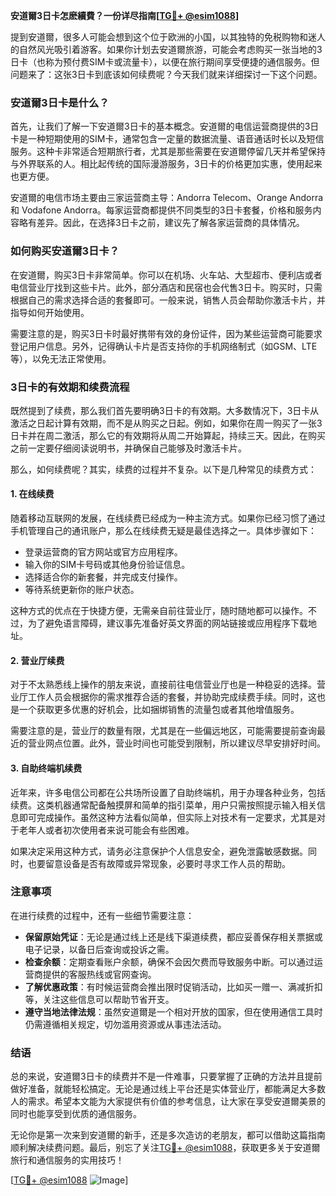 **安道爾3日卡怎麽續費？一份详尽指南[[TG💪+ @esim1088](https://t.me/s/esim1088)]**

提到安道爾，很多人可能会想到这个位于欧洲的小国，以其独特的免税购物和迷人的自然风光吸引着游客。如果你计划去安道爾旅游，可能会考虑购买一张当地的3日卡（也称为预付费SIM卡或流量卡），以便在旅行期间享受便捷的通信服务。但问题来了：这张3日卡到底该如何续费呢？今天我们就来详细探讨一下这个问题。

### 安道爾3日卡是什么？

首先，让我们了解一下安道爾3日卡的基本概念。安道爾的电信运营商提供的3日卡是一种短期使用的SIM卡，通常包含一定量的数据流量、语音通话时长以及短信服务。这种卡非常适合短期旅行者，尤其是那些需要在安道爾停留几天并希望保持与外界联系的人。相比起传统的国际漫游服务，3日卡的价格更加实惠，使用起来也更方便。

安道爾的电信市场主要由三家运营商主导：Andorra Telecom、Orange Andorra 和 Vodafone Andorra。每家运营商都提供不同类型的3日卡套餐，价格和服务内容略有差异。因此，在选择3日卡之前，建议先了解各家运营商的具体情况。

### 如何购买安道爾3日卡？

在安道爾，购买3日卡非常简单。你可以在机场、火车站、大型超市、便利店或者电信营业厅找到这些卡片。此外，部分酒店和民宿也会代售3日卡。购买时，只需根据自己的需求选择合适的套餐即可。一般来说，销售人员会帮助你激活卡片，并指导如何开始使用。

需要注意的是，购买3日卡时最好携带有效的身份证件，因为某些运营商可能要求登记用户信息。另外，记得确认卡片是否支持你的手机网络制式（如GSM、LTE等），以免无法正常使用。

### 3日卡的有效期和续费流程

既然提到了续费，那么我们首先要明确3日卡的有效期。大多数情况下，3日卡从激活之日起计算有效期，而不是从购买之日起。例如，如果你在周一购买了一张3日卡并在周二激活，那么它的有效期将从周二开始算起，持续三天。因此，在购买之前一定要仔细阅读说明书，并确保自己能够及时激活卡片。

那么，如何续费呢？其实，续费的过程并不复杂。以下是几种常见的续费方式：

#### 1. 在线续费

随着移动互联网的发展，在线续费已经成为一种主流方式。如果你已经习惯了通过手机管理自己的通讯账户，那么在线续费无疑是最佳选择之一。具体步骤如下：

- 登录运营商的官方网站或官方应用程序。
- 输入你的SIM卡号码或其他身份验证信息。
- 选择适合你的新套餐，并完成支付操作。
- 等待系统更新你的账户状态。

这种方式的优点在于快捷方便，无需亲自前往营业厅，随时随地都可以操作。不过，为了避免语言障碍，建议事先准备好英文界面的网站链接或应用程序下载地址。

#### 2. 营业厅续费

对于不太熟悉线上操作的朋友来说，直接前往电信营业厅也是一种稳妥的选择。营业厅工作人员会根据你的需求推荐合适的套餐，并协助完成续费手续。同时，这也是一个获取更多优惠的好机会，比如捆绑销售的流量包或者其他增值服务。

需要注意的是，营业厅的数量有限，尤其是在一些偏远地区，可能需要提前查询最近的营业网点位置。此外，营业时间也可能受到限制，所以建议尽早安排好时间。

#### 3. 自助终端机续费

近年来，许多电信公司都在公共场所设置了自助终端机，用于办理各种业务，包括续费。这类机器通常配备触摸屏和简单的指引菜单，用户只需按照提示输入相关信息即可完成操作。虽然这种方法看似简单，但实际上对技术有一定要求，尤其是对于老年人或者初次使用者来说可能会有些困难。

如果决定采用这种方式，请务必注意保护个人信息安全，避免泄露敏感数据。同时，也要留意设备是否有故障或异常现象，必要时寻求工作人员的帮助。

### 注意事项

在进行续费的过程中，还有一些细节需要注意：

- **保留原始凭证**：无论是通过线上还是线下渠道续费，都应妥善保存相关票据或电子记录，以备日后查询或投诉之需。
- **检查余额**：定期查看账户余额，确保不会因欠费而导致服务中断。可以通过运营商提供的客服热线或官网查询。
- **了解优惠政策**：有时候运营商会推出限时促销活动，比如买一赠一、满减折扣等，关注这些信息可以帮助节省开支。
- **遵守当地法律法规**：虽然安道爾是一个相对开放的国家，但在使用通信工具时仍需遵循相关规定，切勿滥用资源或从事违法活动。

### 结语

总的来说，安道爾3日卡的续费并不是一件难事，只要掌握了正确的方法并且提前做好准备，就能轻松搞定。无论是通过线上平台还是实体营业厅，都能满足大多数人的需求。希望本文能为大家提供有价值的参考信息，让大家在享受安道爾美景的同时也能享受到优质的通信服务。

无论你是第一次来到安道爾的新手，还是多次造访的老朋友，都可以借助这篇指南顺利解决续费问题。最后，别忘了关注[TG💪+ @esim1088](https://t.me/s/esim1088)，获取更多关于安道爾旅行和通信服务的实用技巧！

[[TG💪+ @esim1088](https://t.me/s/esim1088) ![Image](https://i.postimg.cc/4NQfJmqS/Snipaste-2025-05-13-00-14-12.png)]